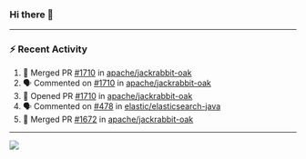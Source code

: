 ### Hi there 👋

---

### :zap: Recent Activity

<!--START_SECTION:activity-->
1. 🎉 Merged PR [#1710](https://github.com/apache/jackrabbit-oak/pull/1710) in [apache/jackrabbit-oak](https://github.com/apache/jackrabbit-oak)
2. 🗣 Commented on [#1710](https://github.com/apache/jackrabbit-oak/pull/1710#issuecomment-2346183885) in [apache/jackrabbit-oak](https://github.com/apache/jackrabbit-oak)
3. 💪 Opened PR [#1710](https://github.com/apache/jackrabbit-oak/pull/1710) in [apache/jackrabbit-oak](https://github.com/apache/jackrabbit-oak)
4. 🗣 Commented on [#478](https://github.com/elastic/elasticsearch-java/issues/478#issuecomment-2339851760) in [elastic/elasticsearch-java](https://github.com/elastic/elasticsearch-java)
5. 🎉 Merged PR [#1672](https://github.com/apache/jackrabbit-oak/pull/1672) in [apache/jackrabbit-oak](https://github.com/apache/jackrabbit-oak)
<!--END_SECTION:activity-->

---

<!--
**fabriziofortino/fabriziofortino** is a ✨ _special_ ✨ repository because its `README.md` (this file) appears on your GitHub profile.

Here are some ideas to get you started:

- 🔭 I’m currently working on ...
- 🌱 I’m currently learning ...
- 👯 I’m looking to collaborate on ...
- 🤔 I’m looking for help with ...
- 💬 Ask me about ...
- 📫 How to reach me: ...
- 😄 Pronouns: ...
- ⚡ Fun fact: ...
-->
![](https://komarev.com/ghpvc/?username=fabriziofortino)
